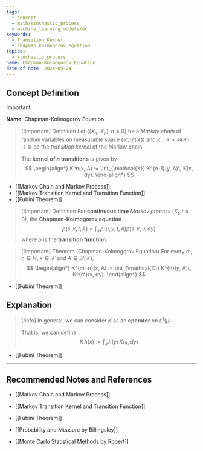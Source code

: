 ```yaml
---
tags:
  - concept
  - math/stochastic_process
  - machine_learning_models/mc
keywords:
  - Transition_Kernel
  - chapman_kolmogorov_equation
topics:
  - stochastic_process
name: Chapman-Kolmogorov Equation
date of note: 2024-05-24
---
```


## Concept Definition

>[!important]
>**Name**: Chapman-Kolmogorov Equation

>[!important] Definition
>Let $\{(X_{n}, \mathscr{F}_{n}), n\ge 0\}$ be a *Markov chain* of random variables on measurable space $(\mathcal{X}, \mathcal{B}(\mathcal{X}))$ and $K: \mathcal{X} \times \mathcal{B}(\mathcal{X}) \to \mathbb{R}$ be the *transition kernel* of the Markov chain.
>
>The **kernel of $n$ transitions** is given by 
>$$
>\begin{align*}
> K^n(x, A) := \int_{\mathcal{X}} K^{n-1}(y, A)\, K(x, dy).
\end{align*}
>$$

- [[Markov Chain and Markov Process]]
- [[Markov Transition Kernel and Transition Function]]
- [[Fubini Theorem]]


>[!important] Definition
>For **continuous time** *Markov process* $(X_{t}, t \ge 0)$, the **Chapman-Kolmogorov equation**
> $$p(s, x, t, A) = \int_{\mathcal{X}}p(u, y, t, A)p(s, x, u, dy)$$ 
> where $p$ is the **transition function**.



>[!important] Theorem (Chapman-Kolmogorov Equation)
>For every $m,n \in \mathbb{N}$, $x\in \mathcal{X}$ and $A \in \mathcal{B}(\mathcal{X})$, 
>$$
>\begin{align*}
> K^{m+n}(x, A) := \int_{\mathcal{X}} K^{n}(y, A)\, K^{m}(x, dy).
\end{align*}
>$$

- [[Fubini Theorem]]
## Explanation

>[!info]
>In general, we can consider $K$ as an **operator** on $L^1(\mu)$. 
>
>That is, we can define
>$$
>K\,h(x) := \int_{\mathcal{X}} h(y)\,K(x, dy)
>$$

- [[Fubini Theorem]]


-----------
##  Recommended Notes and References



- [[Markov Chain and Markov Process]]
- [[Markov Transition Kernel and Transition Function]]

- [[Fubini Theorem]]


- [[Probability and Measure by Billingsley]]
- [[Monte Carlo Statistical Methods by Robert]]
